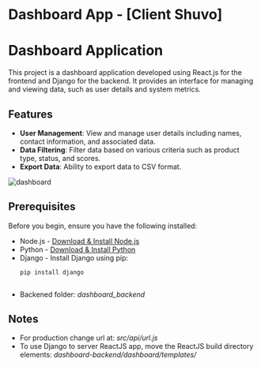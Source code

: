 # Dashboard App - [Client Shuvo] 
# Dashboard Application

This project is a dashboard application developed using React.js for the frontend and Django for the backend. It provides an interface for managing and viewing data, such as user details and system metrics.

## Features

- **User Management**: View and manage user details including names, contact information, and associated data.
- **Data Filtering**: Filter data based on various criteria such as product type, status, and scores.
- **Export Data**: Ability to export data to CSV format.


![dashboard](https://github.com/user-attachments/assets/3bf9fda8-c757-439e-9761-e8698de4c3fe)

## Prerequisites

Before you begin, ensure you have the following installed:
- Node.js - [Download & Install Node.js](https://nodejs.org/en/download/)
- Python - [Download & Install Python](https://www.python.org/downloads/)
- Django - Install Django using pip:
  ```bash
  pip install django



- Backened folder: *dashboard_backend*

## Notes
- For production change url at: *src/api/url.js*
- To use Django to server ReactJS app, move the ReactJS build directory elements: *dashboard-backend/dashboard/templates/*
